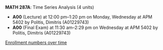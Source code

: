 **MATH 287A**: Time Series Analysis (4 units)

- **A00** (Lecture) at 12:00 pm–1:20 pm on Monday, Wednesday at APM 5402 by Politis, Dimitris (A01229743)
- **A00** (Final Exam) at 11:30 am–2:29 pm on Wednesday at APM 5402 by Politis, Dimitris (A01229743)

[Enrollment numbers over time](./MATH287A.tsv)
